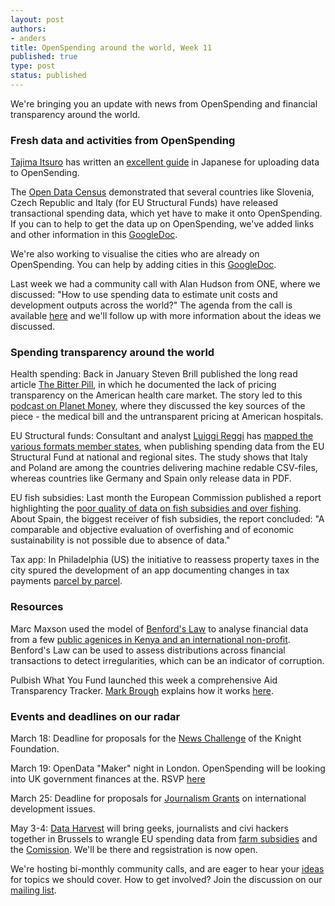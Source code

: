 ```yaml
---
layout: post
authors:
- anders
title: OpenSpending around the world, Week 11
published: true
type: post
status: published
---
```


We're bringing you an update with news from OpenSpending and financial transparency around the world.

### Fresh data and activities from OpenSpending 
[Tajima Itsuro](https://twitter.com/niryuu) has written an [excellent guide](http://qiita.com/items/4adb658c627d2e6d48e4) in Japanese for uploading data to OpenSending.

The [Open Data Census](http://census.okfn.org/) demonstrated that several countries like Slovenia, Czech Republic and Italy (for EU Structural Funds) have released transactional spending data, which yet have to make it onto OpenSpending. If you can to help to get the data up on OpenSpending, we've added links and other information in this [GoogleDoc](https://docs.google.com/spreadsheet/ccc?key=0AvdkMlz2NopEdElqWTBJS0Q1Q083VlI3YUFLTl9OY0E&usp=sharing).  

We're also working to visualise the cities who are already on OpenSpending. You can help by adding cities in this [GoogleDoc](https://docs.google.com/spreadsheet/ccc?key=0AqR8dXc6Ji4JdHZZNUpWQ2paY3FfYTdFNXkxZXZDTWc#gid=0).

Last week we had a community call with Alan Hudson from ONE, where we discussed: "How to use spending data to estimate unit costs and development outputs across the world?"
The agenda from the call is available [here](http://wdmmg.okfnpad.org/22?) and we'll follow up with more information about the ideas we discussed.

### Spending transparency around the world
Health spending: Back in January Steven Brill published the long read article [The Bitter Pill](http://www.time.com/time/magazine/article/0,9171,2136864,00.html), in which he documented the lack of pricing transparency on the American health care market. The story led to this [podcast on Planet Money](http://www.npr.org/blogs/money/2013/02/26/172996963/episode-439-the-mysterious-power-of-a-hospital-bill), where they discussed the key sources of the piece - the medical bill and the untransparent pricing at American hospitals.

EU Structural funds: Consultant and analyst [Luiggi Reggi](http://www.luigireggi.eu/) has [mapped the various formats member states](http://www.luigireggi.eu/Innovation-policies/Home/Entries/2012/11/9_an_interactive_map_to_find_real_open_data_on_Structural_funds_ACROSS_EUROPE.html), when publishing spending data from the EU Structural Fund at national and regional sites. The study shows that Italy and Poland are among the countries delivering machine redable CSV-files, whereas countries like Germany and Spain only release data in PDF. 

EU fish subsidies: Last month the European Commission published a report highlighting the [poor quality of data on fish subsidies and over fishing](http://eur-lex.europa.eu/LexUriServ/LexUriServ.do?uri=COM:2013:0085:FIN:EN:PDF). About Spain, the biggest receiver of fish subsidies, the report concluded: "A comparable and objective evaluation of overfishing and of economic sustainability is not 
possible due to absence of data." 

Tax app: In Philadelphia (US) the initiative to reassess property taxes in the city spured the development of an app documenting changes in tax payments [parcel by parcel](http://axisphillyapps.tumblr.com/post/44714283089/how-we-made-the-avi-map). 

### Resources
Marc Maxson used the model of [Benford's Law](http://en.wikipedia.org/wiki/Benford's_law) to analyse financial data from a few [public agenices in Kenya and an international non-profit](http://chewychunks.wordpress.com/2013/02/17/the-weekend-i-audited-the-world/). Benford's Law can be used to assess distributions across financial transactions to detect irregularities, which can be an indicator of corruption.

Pulbish What You Fund launched this week a comprehensive Aid Transparency Tracker. [Mark Brough](https://twitter.com/mark_brough) explains how it works [here](http://openspending.org/blog/2013/03/13/Launching-the-Aid-Transparency-Tracker.html).

### Events and deadlines on our radar
March 18: Deadline for proposals for the [News Challenge](https://www.newschallenge.org/) of the Knight Foundation.

March 19: OpenData "Maker" night in London. OpenSpending will be looking into UK government finances at the. RSVP [here](http://bit.ly/Zpo5OU) 

March 25: Deadline for proposals for [Journalism Grants](journagrants.org) on international development issues. 

May 3-4: [Data Harvest](http://www.journalismfund.eu/dataharvest13) will bring geeks, journalists and civi hackers together in Brussels to wrangle EU spending data from [farm subsidies](http://farmsubsidy.org/) and the [Comission](http://openspending.org/eu-commission-fts). We'll be there and regsistration is now open.

We're hosting bi-monthly community calls, and are eager to hear your [ideas](https://twitter.com/openspending) for topics we should cover. 
How to get involved? Join the discussion on our [mailing list](http://lists.okfn.org/mailman/listinfo/openspending). 
